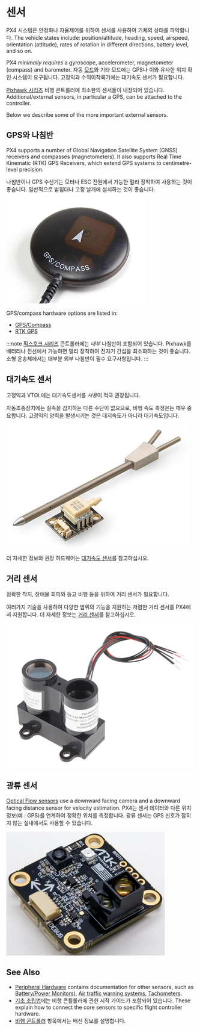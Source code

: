 # 센서

PX4 시스템은 안정화나 자율제어를  위하여 센서를 사용하여 기체의 상태를 파악합니다. The vehicle states include: position/altitude, heading, speed, airspeed, orientation (attitude), rates of rotation in different directions, battery level, and so on.

PX4 *minimally requires* a gyroscope, accelerometer, magnetometer (compass) and barometer. 자동 [모드](../getting_started/flight_modes.md#categories)와  기타 모드에는 GPS나 이와 유사한 위치 확인 시스템이 요구됩니다. 고정익과 수직이착륙기에는 대기속도 센서가 필요합니다.

[Pixhawk 시리즈](../flight_controller/pixhawk_series.md) 비행 콘트롤러에 최소한의 센서들이 내장되어 있습니다. Additional/external sensors, in particular a GPS, can be attached to the controller.

Below we describe some of the more important external sensors.

<a id="gps_compass"></a>

## GPS와 나침반

PX4 supports a number of Global Navigation Satellite System (GNSS) receivers and compasses (magnetometers). It also supports Real Time Kinematic (RTK) GPS Receivers, which extend GPS systems to centimetre-level precision.

나침반이나 GPS 수신기는 모터나 ESC 전원에서 가능한 멀리 장착하여 사용하는 것이 좋습니다. 일반적으로 받침대나 고정 날개에 설치하는 것이 좋습니다.

![GPS/나침반](../../assets/hardware/gps/gps_compass.jpg)

GPS/compass hardware options are listed in:
- [GPS/Compass](../gps_compass/README.md)
- [RTK GPS](../gps_compass/rtk_gps.md)

:::note
[픽스호크 시리즈](../flight_controller/pixhawk_series.md) 콘트롤러에는 *내부* 나침반이 포함되어 있습니다. Pixhawk를 배터리나 전선에서 가능하면 멀리 장착하여 전자기 간섭을 최소화하는 것이 좋습니다. 소형 운송체에서는 대부분 외부 나침반이 필수 요구사항입니다. :::

## 대기속도  센서

고정익과 VTOL에는 대기속도센서를 *사용*이 적극 권장됩니다.

자동조종장치에는 실속을 감지하는 다른 수단이 없으므로,  비행 속도 측정은는 매우 중요합니다. 고정익의 양력을 발생시키는 것은 대지속도가 아니라 대기속도입니다.

![디지털 대기 센서](../../assets/hardware/sensors/airspeed/digital_airspeed_sensor.jpg)

더 자세한 정보와 권장 하드웨어는 [대기속도 센서](../sensor/airspeed.md)를 참고하십시오.

## 거리 센서

정확한 착지, 장애물 회피와 등고 비행 등을 위하여 거리 센서가 필요합니다.

여러가지 기술을 사용하여 다양한 범위와 기능을 지원하는 저렴한 거리 센서를 PX4에서 지원합니다. 더 자세한 정보는 [거리 센서](../sensor/rangefinders.md)를 참고하십시오.

<img src="../../assets/hardware/sensors/lidar_lite/lidar_lite_1.png" title="lidar_lite_1" width="500px" />

## 광류 센서

[Optical Flow sensors](../sensor/optical_flow.md) use a downward facing camera and a downward facing distance sensor for velocity estimation. PX4는 센서 데이터와 다른 위치 정보(예 : GPS)를 연계하여 정확한 위치를 측정합니다. 광류 센서는 GPS 신호가 잡히지 않는 실내에서도 사용할 수 있습니다.

![Image of ARK Flow optical flow sensor](../../assets/hardware/sensors/optical_flow/ark_flow.jpg)


## See Also

- [Peripheral Hardware](../peripherals/README.md) contains documentation for other sensors, such as [Battery/Power Monitors](../power_module/README.md)), [Air traffic warning systems](../peripherals/adsb_flarm.md), [Tachometers](../sensor/tachometers.md).
- [기초 초립법](../assembly/README.md)에는 비행 콘틀롤러에 관한 시작 가이드가 포함되어 있습니다. These explain how to connect the core sensors to specific flight controller hardware.
- [비행 콘트롤러](../flight_controller/README.md) 항목에서는 배선 정보를 설명합니다.
